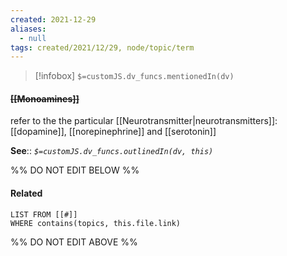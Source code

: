 ```yaml
---
created: 2021-12-29 
aliases:
  - null
tags: created/2021/12/29, node/topic/term
---
```

> [!infobox]
`$=customJS.dv_funcs.mentionedIn(dv)`

#### <s class="topic-title">[[Monoamines]]</s>

refer to the the particular [[Neurotransmitter|neurotransmitters]]: [[dopamine]], [[norepinephrine]] and [[serotonin]]

**See**::
*`$=customJS.dv_funcs.outlinedIn(dv, this)`*

%% DO NOT EDIT BELOW %%
#### Related 
```dataview
LIST FROM [[#]]
WHERE contains(topics, this.file.link)
```
%% DO NOT EDIT ABOVE %%

